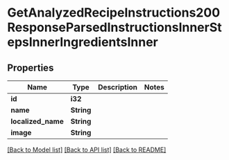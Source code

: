 # GetAnalyzedRecipeInstructions200ResponseParsedInstructionsInnerStepsInnerIngredientsInner

## Properties

Name | Type | Description | Notes
------------ | ------------- | ------------- | -------------
**id** | **i32** |  | 
**name** | **String** |  | 
**localized_name** | **String** |  | 
**image** | **String** |  | 

[[Back to Model list]](../README.md#documentation-for-models) [[Back to API list]](../README.md#documentation-for-api-endpoints) [[Back to README]](../README.md)


